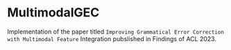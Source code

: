 # MultimodalGEC
Implementation of the paper titled `Improving Grammatical Error Correction with Multimodal Feature` 
Integration pubslished in Findings of ACL 2023.
